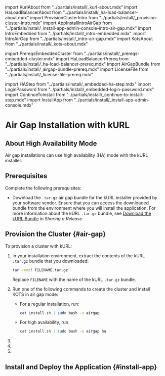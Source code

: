 import KurlAbout from "../partials/install/_kurl-about.mdx"
import HaLoadBalancerAbout from "../partials/install/_ha-load-balancer-about.mdx"
import ProvisionClusterIntro from "../partials/install/_provision-cluster-intro.mdx"
import AppInstallIntroAirGap from "../partials/install/_install-app-admin-console-intro-air-gap.mdx"
import IntroEmbedded from "../partials/install/_intro-embedded.mdx"
import IntroAirGap from "../partials/install/_intro-air-gap.mdx"
import KotsAbout from "../partials/install/_kots-about.mdx"

import PrereqsEmbeddedCluster from "../partials/install/_prereqs-embedded-cluster.mdx"
import HaLoadBalancerPrereq from "../partials/install/_ha-load-balancer-prereq.mdx"
import AirGapBundle from "../partials/install/_airgap-bundle-prereq.mdx"
import LicenseFile from "../partials/install/_license-file-prereq.mdx"

import HAStep from "../partials/install/_embedded-ha-step.mdx"
import LoginPassword from "../partials/install/_embedded-login-password.mdx"
import ContinueToInstall from "../partials/install/_continue-to-install-step.mdx"
import InstallApp from "../partials/install/_install-app-admin-console.mdx"

# Air Gap Installation with kURL

<IntroEmbedded/>

<IntroAirGap/>

<KurlAbout/>

## About High Availability Mode

Air gap installations can use high availability (HA) mode with the kURL installer.

<HaLoadBalancerAbout/>

## Prerequisites

Complete the following prerequisites:

<PrereqsEmbeddedCluster/>

<AirGapBundle/>

<LicenseFile/>

* Download the `.tar.gz` air gap bundle for the kURL installer provided by your software vendor. Ensure that you can access the downloaded bundle from the environment where you will install the application. For more information about the kURL `.tar.gz` bundle, see [Download the kURL Bundle](/vendor/releases-sharing-license-install-script#installer-bundle) in _Sharing a Release_.

<HaLoadBalancerPrereq/>

## Provision the Cluster {#air-gap}

<ProvisionClusterIntro/>

<KotsAbout/>

To provision a cluster with kURL:

1. In your installation environment, extract the contents of the kURL `.tar.gz` bundle that you downloaded:

   ```bash
   tar -xvzf FILENAME.tar.gz
   ```

   Replace `FILENAME` with the name of the kURL `.tar.gz` bundle.

1. Run one of the following commands to create the cluster and install KOTS in air gap mode: 

    - For a regular installation, run:

      ```bash
      cat install.sh | sudo bash -s airgap
      ```

    - For high availability, run:

      ```bash
      cat install.sh | sudo bash -s airgap ha
      ```

1. <HAStep/>

1. <LoginPassword/>

1. <ContinueToInstall/>

## Install and Deploy the Application {#install-app} 

<AppInstallIntroAirGap/>
  
<InstallApp/>